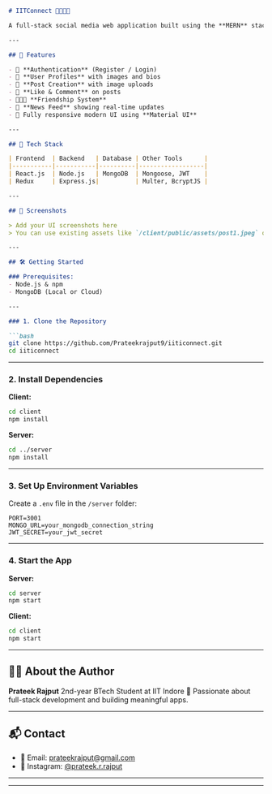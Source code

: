 


````markdown
# IITConnect 🧑‍🤝‍🧑🌐

A full-stack social media web application built using the **MERN** stack (MongoDB, Express.js, React.js, Node.js), designed specifically for the IIT community to **connect, share, and interact** with fellow students.

---

## 🚀 Features

- 🔐 **Authentication** (Register / Login)
- 👤 **User Profiles** with images and bios
- 📝 **Post Creation** with image uploads
- 🧡 **Like & Comment** on posts
- 🧑‍🤝‍🧑 **Friendship System**
- 📜 **News Feed** showing real-time updates
- 🎨 Fully responsive modern UI using **Material UI**

---

## 🧰 Tech Stack

| Frontend  | Backend   | Database | Other Tools      |
|-----------|-----------|----------|------------------|
| React.js  | Node.js   | MongoDB  | Mongoose, JWT    |
| Redux     | Express.js|          | Multer, BcryptJS |

---

## 📸 Screenshots

> Add your UI screenshots here
> You can use existing assets like `/client/public/assets/post1.jpeg` or paste snapshots manually.

---

## 🛠️ Getting Started

### Prerequisites:
- Node.js & npm
- MongoDB (Local or Cloud)

---

### 1. Clone the Repository

```bash
git clone https://github.com/Prateekrajput9/iiticonnect.git
cd iiticonnect
````

---

### 2. Install Dependencies

**Client:**

```bash
cd client
npm install
```

**Server:**

```bash
cd ../server
npm install
```

---

### 3. Set Up Environment Variables

Create a `.env` file in the `/server` folder:

```env
PORT=3001
MONGO_URL=your_mongodb_connection_string
JWT_SECRET=your_jwt_secret
```

---

### 4. Start the App

**Server:**

```bash
cd server
npm start
```

**Client:**

```bash
cd client
npm start
```

---

## 🙋‍♂️ About the Author

**Prateek Rajput**
2nd-year BTech Student at IIT Indore
🚀 Passionate about full-stack development and building meaningful apps.

---

## 📬 Contact

* 📧 Email: [prateekrajput@gmail.com](mailto:prateekrajput@gmail.com)
* 📸 Instagram: [@prateek.r.rajput](https://instagram.com/prateek.r.rajput)
  

---



---


```



